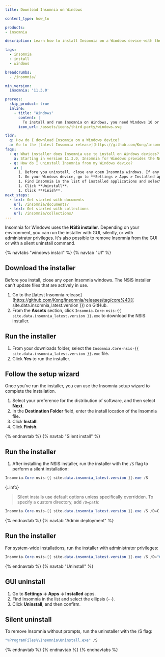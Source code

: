 ```yaml
---
title: Download Insomnia on Windows

content_type: how_to

products:
- insomnia

description: Learn how to install Insomnia on a Windows device with the NSIS installer.

tags:
  - insomnia
  - install
  - windows

breadcrumbs:
  - /insomnia/

min_version:
  insomnia: '11.3.0'

prereqs:
  skip_product: true
  inline:
    - title: "Windows"
      content: |
        To install and run Insomnia on Windows, you need Windows 10 or later.
      icon_url: /assets/icons/third-party/windows.svg

tldr:
  q: How do I download Insomnia on a Windows device?
  a: Go to the [latest Insomnia release](https://github.com/Kong/insomnia/releases/tag/core%40{{ site.data.insomnia_latest.version }}) on GitHub and download the `Insomnia.Core-nsis-{{ site.data.insomnia_latest.version }}.exe` file.
faqs:
  - q: What installer does Insomnia use to install on Windows devices?
    a: Starting in version 11.3.0, Insomnia for Windows provides the Nullsoft Scriptable Install System (NSIS) installer. This update gives you more control over your setup by allowing you to choose the installation directory that best suits your system.
  - q: How do I uninstall Insomnia from my Windows device?
    a: |
      1. Before you uninstall, close any open Insomnia windows. If any are left open, Insomnia won't uninstall completely.
      1. On your Windows device, go to **Settings > Apps > Installed apps**.
      1. Find Insomnia in the list of installed applications and select the ellipsis (⋯).
      1. Click **Uninstall**.
      1. Click **Finish**.
next_steps:
  - text: Get started with documents
    url: /insomnia/documents/
  - text: Get started with collections
    url: /insomnia/collections/
---
```


Insomnia for Windows uses the **NSIS installer**. Depending on your environment, you can run the installer with GUI, silently, or with administrator privileges. It's also possible to remove Insomnia from the GUI or with a silent uninstall command.

{% navtabs "windows install" %}
{% navtab "UI" %}

## Download the installer
Before you install, close any open Insomnia windows. The NSIS installer can't update files that are actively in use.

1. Go to the [latest Insomnia release](https://github.com/Kong/insomnia/releases/tag/core%40{{ site.data.insomnia_latest.version }}) on GitHub.
1. From the **Assets** section, click `Insomnia.Core-nsis-{{ site.data.insomnia_latest.version }}.exe` to download the NSIS installer.

## Run the installer
1. From your downloads folder, select the `Insomnia.Core-nsis-{{ site.data.insomnia_latest.version }}.exe` file.
2. Click **Yes** to run the installer.

## Follow the setup wizard

Once you've run the installer, you can use the Insomnia setup wizard to complete the installation.

1. Select your preference for the distribution of software, and then select **Next**.
2. In the **Destination Folder** field, enter the install location of the Insomnia file.
3. Click **Install**.
4. Click **Finish**.

{% endnavtab %}
{% navtab "Silent install" %}

## Run the installer
1. After installing the NSIS installer, run the installer with the `/S` flag to perform a silent installation:
```powershell
Insomnia.Core-nsis-{{ site.data.insomnia_latest.version }}.exe /S
```
{:.info}
> Silent installs use default options unless specifically overridden. To specify a custom directory, add `/D=path`: 
```powershell
Insomnia.Core-nsis-{{ site.data.insomnia_latest.version }}.exe /S /D=C:\Insomnia
```

{% endnavtab %}
{% navtab "Admin deployment" %}

## Run the installer

For system-wide installations, run the installer with administrator privileges:
```powershell
Insomnia.Core-nsis-{{ site.data.insomnia_latest.version }}.exe /S /D="C:\Program Files\Insomnia"
```

{% endnavtab %}
{% navtab "Uninstall" %}

## GUI uninstall

1. Go to **Settings → Apps → Installed** apps.
2. Find Insomnia in the list and select the ellipsis (⋯).
3. Click **Uninstall**, and then confirm.

## Silent uninstall

To remove Insomnia without prompts, run the uninstaller with the /S flag:
```powershell
"%ProgramFiles%\Insomnia\Uninstall.exe" /S
```
{% endnavtab %}
{% endnavtab %}
{% endnavtabs %}